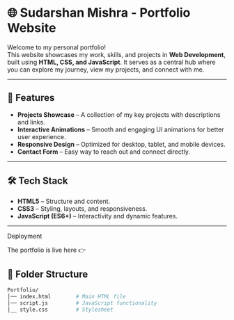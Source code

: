 # 🌐 Sudarshan Mishra - Portfolio Website

Welcome to my personal portfolio!  
This website showcases my work, skills, and projects in **Web Development**, built using **HTML, CSS, and JavaScript**. It serves as a central hub where you can explore my journey, view my projects, and connect with me.

---

## 🚀 Features
- **Projects Showcase** – A collection of my key projects with descriptions and links.  
- **Interactive Animations** – Smooth and engaging UI animations for better user experience.  
- **Responsive Design** – Optimized for desktop, tablet, and mobile devices.  
- **Contact Form** – Easy way to reach out and connect directly.  

---

## 🛠️ Tech Stack
- **HTML5** – Structure and content.  
- **CSS3** – Styling, layouts, and responsiveness.  
- **JavaScript (ES6+)** – Interactivity and dynamic features.  

---
Deployment

The portfolio is live here 👉 

## 📂 Folder Structure
```bash
Portfolio/
│── index.html        # Main HTML file
│── script.js         # JavaScript functionality
│__ style.css         # Stylesheet
